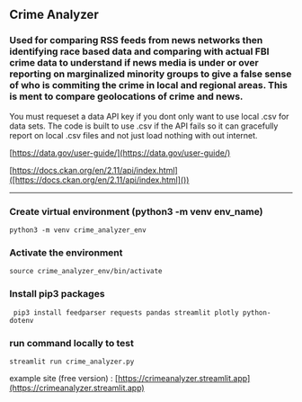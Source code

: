 ## Crime Analyzer

### Used for comparing RSS feeds from news networks then identifying race based data and comparing with actual FBI crime data to understand if news media is under or over reporting on marginalized minority groups to give a false sense of who is commiting the crime in local and regional areas. This is ment to compare geolocations of crime and news.

You must requeset a data API key if you dont only want to use local .csv for data sets. The code is built to use .csv if the API fails so it can gracefully report on local .csv files and not just load nothing with out internet.

[https://data.gov/user-guide/](https://data.gov/user-guide/)

[https://docs.ckan.org/en/2.11/api/index.html]([https://docs.ckan.org/en/2.11/api/index.html]())

---

### Create virtual environment (python3 -m venv env_name)

``python3 -m venv crime_analyzer_env``

### Activate the environment

``source crime_analyzer_env/bin/activate``

### Install pip3 packages

`` pip3 install feedparser requests pandas streamlit plotly python-dotenv``

### run command locally to test

``streamlit run crime_analyzer.py``

example site (free version) : [https://crimeanalyzer.streamlit.app](https://crimeanalyzer.streamlit.app)
